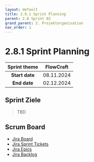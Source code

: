 ```yaml
---
layout: default
title: 2.8.1 Sprint Planning
parent: 2.8 Sprint 02
grand_parent: 2. Projektorganisation
nav_order: 1
---
```


# 2.8.1 Sprint Planning

| **Sprint theme** | FlowCraft  |
| :--------------: | ---------- |
|  **Start date**  | 08.11.2024 |
|   **End date**   | 02.12.2024 |

## Sprint Ziele

> TBD

## Scrum Board

- [Jira Board](https://itcne23.atlassian.net/jira/software/projects/CNC/boards/5)
- [Jira Sprint Tickets](https://itcne23.atlassian.net/jira/software/projects/CNC/issues/CNC-32?jql=project%20%3D%20%22CNC%22%20AND%20sprint%20IN%20%2810%2C%2011%29%20ORDER%20BY%20created%20DESC)
- [Jira Epics](https://itcne23.atlassian.net/jira/software/projects/CNC/issues/CNC-32?jql=project%20%3D%20%22CNC%22%20AND%20sprint%20%3D%2010%20AND%20type%20%3D%20Epic%20ORDER%20BY%20created%20DESC)
- [Jira Backlog](https://itcne23.atlassian.net/jira/software/projects/CNC/boards/5/backlog)